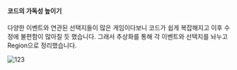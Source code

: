 #### 코드의 가독성 높이기
다양한 이벤트와 연관된 선택지들이 많은 게임이다보니 코드가 쉽게 복잡해지고 이후 수정에 불편함이 많아질 듯 했습니다.
그래서 추상화를 통해 각 이벤트와 선택지를 놔누고 Region으로 정리했습니다.

![123](https://github.com/pima86/Object-oriented-programming/assets/71416955/9cb28932-dae2-4f26-8b3e-d44c2b3275fa)
